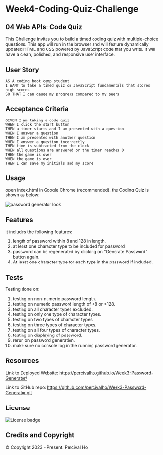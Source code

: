 # Week4-Coding-Quiz-Challenge

## 04 Web APIs: Code Quiz

This Challenge invites you to build a timed coding quiz with multiple-choice questions. This app will run in the browser and will feature dynamically updated HTML and CSS powered by JavaScript code that you write. It will have a clean, polished, and responsive user interface. 

## User Story

```
AS A coding boot camp student
I WANT to take a timed quiz on JavaScript fundamentals that stores high scores
SO THAT I can gauge my progress compared to my peers
```

## Acceptance Criteria

```
GIVEN I am taking a code quiz
WHEN I click the start button
THEN a timer starts and I am presented with a question
WHEN I answer a question
THEN I am presented with another question
WHEN I answer a question incorrectly
THEN time is subtracted from the clock
WHEN all questions are answered or the timer reaches 0
THEN the game is over
WHEN the game is over
THEN I can save my initials and my score
```



## Usage

open index.html in Google Chrome (recommended), the Coding Quiz is shown as below:

![password generator look](assets/images/overview.png)



## Features

it includes the following features:

1.  length of password within 8 and 128 in length. 
2.  at least one character type to be included for password
3.  password can be regenerated by clicking on "Generate Password" button again.
4.  At least one character type for each type in the password if included.


## Tests

Testing done on:

1. testing on non-numeric password length.
2. testing on numeric password length of <8 or >128. 
3. testing on all character types excluded.
4. testing on only one type of character types.
5. testing on two types of character types.
6. testing on three types of character types.
7. testing on all four types of character types.
8. testing on displaying of password.
9. rerun on password generation.
10. make sure no console log in the running password generator.





## Resources

Link to Deployed Website:
https://percivalho.github.io/Week3-Password-Generator/

Link to GitHub repo:
https://github.com/percivalho/Week3-Password-Generator.git


## License 

![License badge](https://img.shields.io/badge/license-MIT-blue.svg)


## Credits and Copyright 
&copy; Copyright 2023 - Present. Percival Ho